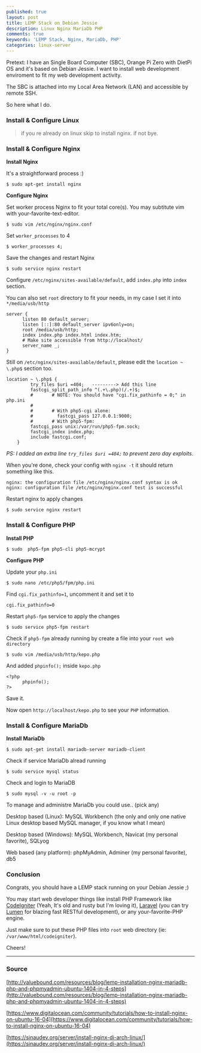 ```yaml
---
published: true
layout: post
title: LEMP Stack on Debian Jessie
description: Linux Nginx MariaDb PHP
comments: true
keywords: 'LEMP Stack, Nginx, MariaDb, PHP'
categories: linux-server
---
```


Pretext: I have an Single Board Computer (SBC), Orange Pi Zero with DietPi OS and it's based on Debian Jessie. I want to install web development enviroment to fit my web development activity.

The SBC is attached into my Local Area Network (LAN) and accessible by remote SSH.

So here what I do.

### Install & Configure Linux

> if you re already on linux skip to install nginx. if not bye.

### Install & Configure Nginx

**Install Nginx**

It's a straightforward process :)
```
$ sudo apt-get install nginx
```
**Configure Nginx**

Set worker process Nginx to fit your total core(s). You may subtitute vim with your-favorite-text-editor.
```
$ sudo vim /etc/nginx/nginx.conf
```
Set `worker_processes` to 4
```
$ worker_processes 4;
```
Save the changes and restart Nginx
```
$ sudo service nginx restart
```
Configure `/etc/nginx/sites-available/default`, add `index.php` into `index` section.

You can also set `root` directory to fit your needs, in my case I set it into `*/media/usb/http`

```
server {
      listen 80 default_server;
      listen [::]:80 default_server ipv6only=on;
      root /media/usb/http;
      index index.php index.html index.htm;
      # Make site accessible from http://localhost/
      server_name _;
}
```

Still on `/etc/nginx/sites-available/default`, please edit the `location ~ \.php$` section too.
```
location ~ \.php$ {
         try_files $uri =404;   ---------> Add this line
         fastcgi_split_path_info ^(.+\.php)(/.+)$;
         #       # NOTE: You should have "cgi.fix_pathinfo = 0;" in php.ini
         #
         #       # With php5-cgi alone:
         #         fastcgi_pass 127.0.0.1:9000;
         #       # With php5-fpm:
         fastcgi_pass unix:/var/run/php5-fpm.sock;
         fastcgi_index index.php;
         include fastcgi.conf;
    }
```

*PS: I added an extra line `try_files $uri =404;` to prevent zero day exploits.*

When you're done, check your config with `nginx -t` it should return something like this.

```
nginx: the configuration file /etc/nginx/nginx.conf syntax is ok
nginx: configuration file /etc/nginx/nginx.conf test is successful
```

Restart nginx to apply changes
```
$ sudo service nginx restart
```
### Install & Configure PHP

**Install PHP**
```
$ sudo  php5-fpm php5-cli php5-mcrypt
```
**Configure PHP**

Update your `php.ini`
```
$ sudo nano /etc/php5/fpm/php.ini
```
Find `cgi.fix_pathinfo=1`, uncomment it and set it to
```
cgi.fix_pathinfo=0
```
Restart `php5-fpm` service to apply the changes
```
$ sudo service php5-fpm restart
```
Check if `php5-fpm` already running by create a file into your `root web directory`
```
$ sudo vim /media/usb/http/kepo.php
```
And added `phpinfo();` inside `kepo.php`
```
<?php
      phpinfo();
?>
```
Save it.

Now open `http://localhost/kepo.php` to see your `PHP` information.

### Install & Configure MariaDb

**Install MariaDb**
```
$ sudo apt-get install mariadb-server mariadb-client
```
Check if service MariaDb alread running
```
$ sudo service mysql status
```
Check and login to MariaDB
```
$ sudo mysql -v -u root -p
```
To manage and administre MariaDb you could use.. (pick any)

Desktop based (Linux): MySQL Workbench (the only and only one native Linux desktop based MySQL manager, if you know what I mean)

Desktop based (Windows): MySQL Workbench, Navicat (my personal favorite), SQLyog

Web based (any platform): phpMyAdmin, Adminer (my personal favorite), db5

### Conclusion

Congrats, you should have a LEMP stack running on your Debian Jessie ;)

You may start web developer things like install PHP Framework like [CodeIgniter](https://codeigniter.com/) (Yeah, It's old and rusty but I'm loving it), [Laravel](https://laravel.com/) (you can try [Lumen](https://lumen.laravel.com/) for blazing fast RESTful development), or any your-favorite-PHP engine.

Just make sure to put these PHP files into `root` web directory (ie: `/var/www/html/codeigniter`).

Cheers!

---

### Source

[http://valuebound.com/resources/blog/lemp-installation-nginx-mariadb-php-and-phpmyadmin-ubuntu-1404-in-4-steps](http://valuebound.com/resources/blog/lemp-installation-nginx-mariadb-php-and-phpmyadmin-ubuntu-1404-in-4-steps)

[https://www.digitalocean.com/community/tutorials/how-to-install-nginx-on-ubuntu-16-04](https://www.digitalocean.com/community/tutorials/how-to-install-nginx-on-ubuntu-16-04)

[https://sinaudev.org/server/install-nginx-di-arch-linux/](https://sinaudev.org/server/install-nginx-di-arch-linux/)
